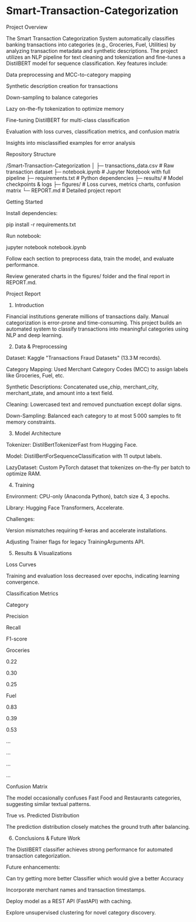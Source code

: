# Smart-Transaction-Categorization

Project Overview

The Smart Transaction Categorization System automatically classifies banking transactions into categories (e.g., Groceries, Fuel, Utilities) by analyzing transaction metadata and synthetic descriptions. The project utilizes an NLP pipeline for text cleaning and tokenization and fine-tunes a DistilBERT model for sequence classification. Key features include:

Data preprocessing and MCC-to-category mapping

Synthetic description creation for transactions

Down-sampling to balance categories

Lazy on-the-fly tokenization to optimize memory

Fine-tuning DistilBERT for multi-class classification

Evaluation with loss curves, classification metrics, and confusion matrix

Insights into misclassified examples for error analysis

Repository Structure

/Smart-Transaction-Categorization
│
├─ transactions_data.csv        # Raw transaction dataset
├─ notebook.ipynb               # Jupyter Notebook with full pipeline
├─ requirements.txt             # Python dependencies
├─ results/                     # Model checkpoints & logs
├─ figures/                     # Loss curves, metrics charts, confusion matrix
└─ REPORT.md                    # Detailed project report

Getting Started

Install dependencies:

pip install -r requirements.txt

Run notebook:

jupyter notebook notebook.ipynb

Follow each section to preprocess data, train the model, and evaluate performance.

Review generated charts in the figures/ folder and the final report in REPORT.md.

Project Report

1. Introduction

Financial institutions generate millions of transactions daily. Manual categorization is error-prone and time-consuming. This project builds an automated system to classify transactions into meaningful categories using NLP and deep learning.

2. Data & Preprocessing

Dataset: Kaggle "Transactions Fraud Datasets" (13.3 M records).

Category Mapping: Used Merchant Category Codes (MCC) to assign labels like Groceries, Fuel, etc.

Synthetic Descriptions: Concatenated use_chip, merchant_city, merchant_state, and amount into a text field.

Cleaning: Lowercased text and removed punctuation except dollar signs.

Down-Sampling: Balanced each category to at most 5 000 samples to fit memory constraints.

3. Model Architecture

Tokenizer: DistilBertTokenizerFast from Hugging Face.

Model: DistilBertForSequenceClassification with 11 output labels.

LazyDataset: Custom PyTorch dataset that tokenizes on-the-fly per batch to optimize RAM.

4. Training

Environment: CPU-only (Anaconda Python), batch size 4, 3 epochs.

Library: Hugging Face Transformers, Accelerate.

Challenges:

Version mismatches requiring tf-keras and accelerate installations.

Adjusting Trainer flags for legacy TrainingArguments API.

5. Results & Visualizations

Loss Curves



Training and evaluation loss decreased over epochs, indicating learning convergence.

Classification Metrics

Category

Precision

Recall

F1-score

Groceries

0.22 

0.30

0.25

Fuel

0.83

0.39

0.53

...

...

...

...

Confusion Matrix


The model occasionally confuses Fast Food and Restaurants categories, suggesting similar textual patterns.

True vs. Predicted Distribution


The prediction distribution closely matches the ground truth after balancing.

6. Conclusions & Future Work

The DistilBERT classifier achieves strong performance for automated transaction categorization.

Future enhancements:

Can try getting more better Classifier which would give a better Accuracy

Incorporate merchant names and transaction timestamps.

Deploy model as a REST API (FastAPI) with caching.

Explore unsupervised clustering for novel category discovery.
